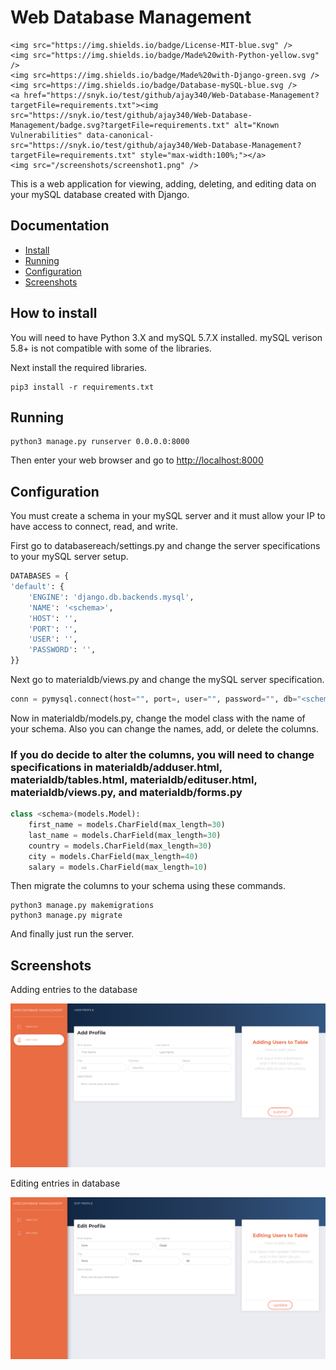 # Web Database Management 
<p align="center">
    
    <img src="https://img.shields.io/badge/License-MIT-blue.svg" />
    <img src="https://img.shields.io/badge/Made%20with-Python-yellow.svg" />
    <img src=https://img.shields.io/badge/Made%20with-Django-green.svg />
    <img src=https://img.shields.io/badge/Database-mySQL-blue.svg />
    <a href="https://snyk.io/test/github/ajay340/Web-Database-Management?targetFile=requirements.txt"><img src="https://snyk.io/test/github/ajay340/Web-Database-Management/badge.svg?targetFile=requirements.txt" alt="Known Vulnerabilities" data-canonical-src="https://snyk.io/test/github/ajay340/Web-Database-Management?targetFile=requirements.txt" style="max-width:100%;"></a>
    <img src="/screenshots/screenshot1.png" />
</p>

This is a web application for viewing, adding, deleting, and editing data on your mySQL database created with Django.

## Documentation

* [Install](#how-to-install)
* [Running](#running)
* [Configuration](#configuration)
* [Screenshots](#screenshots)

## How to install
You will need to have Python 3.X and mySQL 5.7.X installed. 
mySQL verison 5.8+ is not compatible with some of the libraries.

Next install the required libraries.
```
pip3 install -r requirements.txt
```

## Running 
```
python3 manage.py runserver 0.0.0.0:8000
```

Then enter your web browser and go to [http://localhost:8000](http://127.0.0.1:8000)

## Configuration
You must create a schema in your mySQL server and it must allow your IP to have access to connect, read, and write.

First go to databasereach/settings.py and change the server specifications to your mySQL server setup.
```python
DATABASES = {
'default': {
    'ENGINE': 'django.db.backends.mysql',
    'NAME': '<schema>',
    'HOST': '',
    'PORT': '',
    'USER': '',
    'PASSWORD': '',
}}
```
Next go to materialdb/views.py and change the mySQL server specification.
```python
conn = pymysql.connect(host="", port=, user="", password="", db="<schema>")
```
Now in materialdb/models.py, change the model class with the name of your schema. Also you can change the names, add, or delete the columns. 
### If you do decide to alter the columns, you will need to change specifications in materialdb/adduser.html, materialdb/tables.html, materialdb/edituser.html, materialdb/views.py, and materialdb/forms.py
```python
class <schema>(models.Model):
    first_name = models.CharField(max_length=30)
    last_name = models.CharField(max_length=30)
    country = models.CharField(max_length=30)
    city = models.CharField(max_length=40)
    salary = models.CharField(max_length=10)
```
Then migrate the columns to your schema using these commands.
```
python3 manage.py makemigrations
python3 manage.py migrate
```

And finally just run the server.

## Screenshots
Adding entries to the database
<p align="center"><img src="/screenshots/screenshot2.png"></p>
Editing entries in database
<p alight="center"><img src="/screenshots/screenshot3.png"></p>
